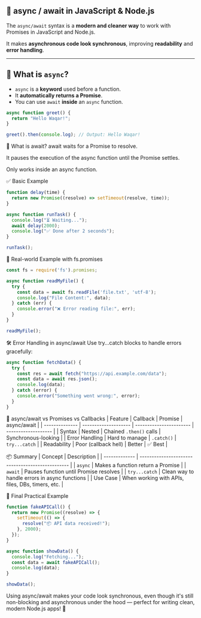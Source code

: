 ## 🔄 async / await in JavaScript & Node.js

The `async/await` syntax is a **modern and cleaner way** to work with Promises in JavaScript and Node.js.

It makes **asynchronous code look synchronous**, improving **readability** and **error handling**.

---

## 📌 What is `async`?

- `async` is a **keyword** used before a function.
- It **automatically returns a Promise**.
- You can use `await` **inside** an `async` function.

```js
async function greet() {
  return "Hello Waqar!";
}

greet().then(console.log); // Output: Hello Waqar!
```

📌 What is await?
await waits for a Promise to resolve.

It pauses the execution of the async function until the Promise settles.

Only works inside an async function.

✅ Basic Example
```js
function delay(time) {
  return new Promise((resolve) => setTimeout(resolve, time));
}

async function runTask() {
  console.log("⏳ Waiting...");
  await delay(2000);
  console.log("✅ Done after 2 seconds");
}

runTask();
```

🧠 Real-world Example with fs.promises

```js
const fs = require('fs').promises;

async function readMyFile() {
  try {
    const data = await fs.readFile('file.txt', 'utf-8');
    console.log("File Content:", data);
  } catch (err) {
    console.error("❌ Error reading file:", err);
  }
}

readMyFile();
```
🛠 Error Handling in async/await
Use try...catch blocks to handle errors gracefully:

```js
async function fetchData() {
  try {
    const res = await fetch("https://api.example.com/data");
    const data = await res.json();
    console.log(data);
  } catch (error) {
    console.error("Something went wrong:", error);
  }
}
```

🔁 async/await vs Promises vs Callbacks
| Feature        | Callback             | Promise                 | async/await         |
| -------------- | -------------------- | ----------------------- | ------------------- |
| Syntax         | Nested               | Chained `.then()` calls | Synchronous-looking |
| Error Handling | Hard to manage       | `.catch()`              | `try...catch`       |
| Readability    | Poor (callback hell) | Better                  | ✅ Best              |

📦 Summary
| Concept       | Description                                      |
| ------------- | ------------------------------------------------ |
| `async`       | Makes a function return a Promise                |
| `await`       | Pauses function until Promise resolves           |
| `try...catch` | Clean way to handle errors in async functions    |
| Use Case      | When working with APIs, files, DBs, timers, etc. |

🧪 Final Practical Example
```js
function fakeAPICall() {
  return new Promise((resolve) => {
    setTimeout(() => {
      resolve("📦 API data received!");
    }, 2000);
  });
}

async function showData() {
  console.log("Fetching...");
  const data = await fakeAPICall();
  console.log(data);
}

showData();
```

Using async/await makes your code look synchronous, even though it's still non-blocking and asynchronous under the hood — perfect for writing clean, modern Node.js apps! 🚀